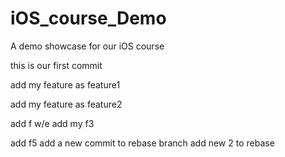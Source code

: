 # iOS_course_Demo
A demo showcase for our iOS course

this is our first commit

add my feature as feature1

add my feature as feature2

add f w/e
add my f3

add f5
add a new commit to rebase branch
add new 2 to rebase